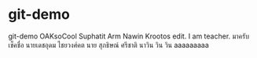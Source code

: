 # git-demo
git-demo
OAKsoCool
Suphatit
Arm
Nawin
Krootos edit.
I am teacher.
มาครับ
เช็คชื่อ
นายเดชอุดม ไชยวงศ์คต
นาย สุภธิษณ์ ศรีชาติ
นาวิน วิน วิน
aaaaaaaaa
